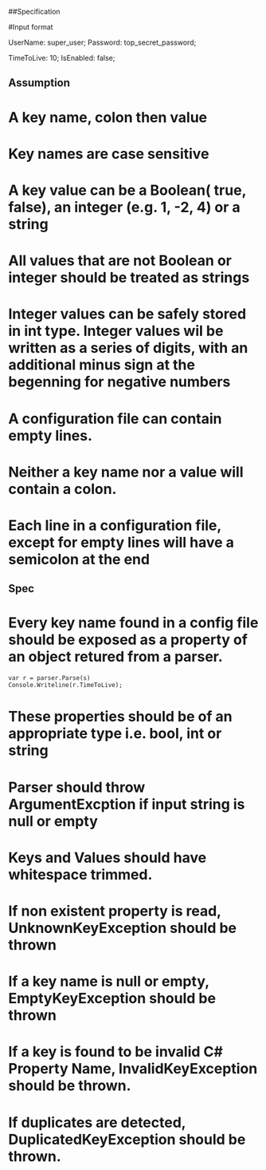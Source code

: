 ﻿##Specification

#Input format

UserName: super_user;
Password: top_secret_password;

TimeToLive: 10;
IsEnabled: false;


## Assumption
# A key name, colon then value
# Key names are case sensitive
# A key value can be a Boolean( true, false), an integer (e.g. 1, -2, 4) or a string
# All values that are not Boolean or integer should be treated as strings
# Integer values can be safely stored in int type. Integer values wil be written as a series of digits, with an additional minus sign at the begenning for negative numbers
# A configuration file can contain empty lines.
# Neither a key name nor a value will contain a colon.
# Each line in a configuration file, except for empty lines will have a semicolon at the end


## Spec
# Every key name found in a config file should be exposed as a property of an object retured from a parser.

```
var r = parser.Parse(s)
Console.Writeline(r.TimeToLive);
```

# These properties should be of an appropriate type i.e. bool, int or string
# Parser should throw ArgumentExcption if input string is null or empty
# Keys and Values should have whitespace trimmed.
# If non existent property is read, UnknownKeyException should be thrown
# If a key name is null or empty, EmptyKeyException should be thrown
# If a key is found to be invalid C# Property Name, InvalidKeyException should be thrown.
# If duplicates are detected, DuplicatedKeyException should be thrown.